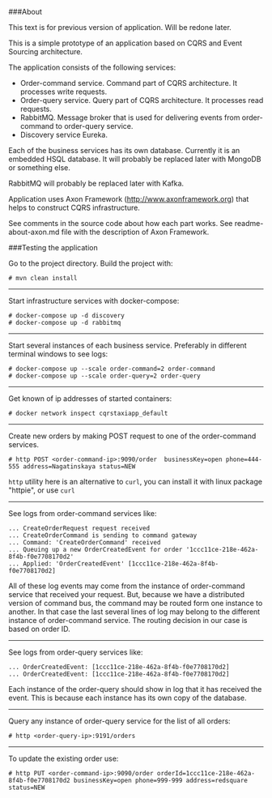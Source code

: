 ###About


This text is for previous version of application. Will be redone later.


This is a simple prototype of an application based on CQRS and Event Sourcing architecture.


The application consists of the following services:
- Order-command service. Command part of CQRS architecture. It processes write requests.
- Order-query service. Query part of CQRS architecture. It processes read requests.
- RabbitMQ. Message broker that is used for delivering events from order-command to order-query service.
- Discovery service Eureka.

Each of the business services has its own database. Currently it is an embedded HSQL database. 
It will probably be replaced later with MongoDB or something else.

RabbitMQ will probably be replaced later with Kafka.

Application uses Axon Framework (http://www.axonframework.org) that helps
to construct CQRS infrastructure.

See comments in the source code about how each part works.
See readme-about-axon.md file with the description of Axon Framework.


###Testing the application

Go to the project directory. Build the project with:
```
# mvn clean install
```
---
Start infrastructure services with docker-compose:
```
# docker-compose up -d discovery
# docker-compose up -d rabbitmq
```
---
Start several instances of each business service. Preferably in different terminal windows to see logs:
```
# docker-compose up --scale order-command=2 order-command
# docker-compose up --scale order-query=2 order-query
```
---
Get known of ip addresses of started containers:
```
# docker network inspect cqrstaxiapp_default
```
---
Create new orders by making POST request to one of the order-command services.
```
# http POST <order-command-ip>:9090/order  businessKey=open phone=444-555 address=Nagatinskaya status=NEW
```
`http` utility here is an alternative to `curl`, you can install it with linux package "httpie", or use `curl`

---
See logs from order-command services like:
```
... CreateOrderRequest request received
... CreateOrderCommand is sending to command gateway
... Command: 'CreateOrderCommand' received
... Queuing up a new OrderCreatedEvent for order '1ccc11ce-218e-462a-8f4b-f0e7708170d2'
... Applied: 'OrderCreatedEvent' [1ccc11ce-218e-462a-8f4b-f0e7708170d2]
```
All of these log events may come from the instance of order-command service that received your request.
But, because we have a distributed version of command bus, the command may be routed form one instance to another.
In that case the last several lines of log may belong to the different instance of order-command service.
The routing decision in our case is based on order ID.

---
See logs from order-query services like:
```
... OrderCreatedEvent: [1ccc11ce-218e-462a-8f4b-f0e7708170d2]
... OrderCreatedEvent: [1ccc11ce-218e-462a-8f4b-f0e7708170d2]
```
Each instance of the order-query should show in log that it has received the event.
This is because each instance has its own copy of the database. 

---
Query any instance of order-query service for the list of all orders:
```
# http <order-query-ip>:9191/orders
```

---
To update the existing order use:
```
# http PUT <order-command-ip>:9090/order orderId=1ccc11ce-218e-462a-8f4b-f0e7708170d2 businessKey=open phone=999-999 address=redsquare status=NEW
```



